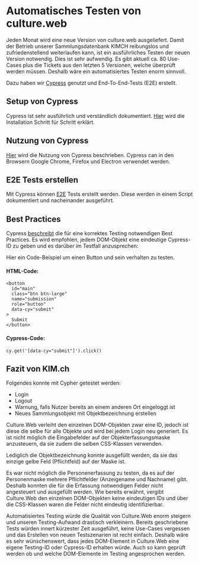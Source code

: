 # Automatisches Testen von culture.web

Jeden Monat wird eine neue Version von culture.web ausgeliefert. Damit der Betrieb unserer Sammlungsdatenbank KIMCH reibungslos und zufriedenstellend weiterlaufen kann, ist ein ausführliches Testen der neuen Version notwendig. Dies ist sehr aufwendig. 
Es gibt aktuell ca. 80 Use-Cases plus die Tickets aus den letzten 5 Versionen, welche überprüft werden müssen. Deshalb wäre ein automatisiertes Testen enorm sinnvoll.

Dazu haben wir [Cypress](https://www.cypress.io/) genutzt und End-To-End-Tests (E2E) erstellt.

## Setup von Cypress

Cypress ist sehr ausführlich und verständlich dokumentiert. [Hier](https://docs.cypress.io/guides/getting-started/installing-cypress) wird die Installation Schritt für Schritt erklärt.


## Nutzung von Cypress
[Hier](https://docs.cypress.io/guides/getting-started/opening-the-app#The-Launchpad) wird die Nutzung von Cypress beschrieben. Cypress can in den Browsern Google Chrome, Firefox und Electron verwendet werden.

## E2E Tests erstellen
Mit Cypress können [E2E](https://docs.cypress.io/guides/end-to-end-testing/writing-your-first-end-to-end-test) Tests erstellt werden. Diese werden in einem Script dokumentiert und nacheinander ausgeführt. 

## Best Practices
Cypress [beschreibt](https://docs.cypress.io/guides/references/best-practices#Selecting-Elements) die für eine korrektes Testing notwendigen Best Practices. Es wird empfohlen, jedem DOM-Objekt eine eindeutige Cypress-ID zu geben und es darüber im Testfall anzusprechen:

Hier ein Code-Beispiel um einen Button und sein verhalten zu testen.
#### HTML-Code:
```
<button
  id="main"
  class="btn btn-large"
  name="submission"
  role="button"
  data-cy="submit"
>
  Submit
</button>
```
#### Cypress-Code:

```
cy.get('[data-cy="submit"]').click()
```

## Fazit von KIM.ch
Folgendes konnte mit Cypher getestet werden:
* Login
* Logout
* Warnung, falls Nutzer bereits an einem anderen Ort eingeloggt ist
* Neues Sammlungsobjekt mit Objektbezeichnung erstellen

Culture.Web verleiht den einzelnen DOM-Objekten zwar eine ID, jedoch ist diese die selbe für alle Objekte und wird bei jedem Login neu generiert. Es ist nicht möglich die Eingabefelder auf der Objekterfassungsmaske anzusteuern, da sie zudem die selben CSS-Klassen verwenden.

Lediglich die Objektbezeichnung konnte ausgefüllt werden, da sie das einzige gelbe Feld (Pflichtfeld) auf der Maske ist.

Es war nicht möglich die Personenerfassung zu testen, da es auf der Personenmaske mehrere Pflichtfelder (Anzeigename und Nachname) gibt. Deshalb konnten die für die Erfassung notwendigen Felder nicht angesteuert und ausgefüllt werden. Wie bereits erwähnt, vergibt Culture.Web den einzelnen DOM-Objekten keine eindeutigen IDs und über die CSS-Klassen waren die Felder nicht eindeutig identifizierbar.

Automatisiertes Testing würde die Qualität von Culture.Web enorm steigern und unseren Testing-Aufwand drastisch verkleinern. Bereits geschriebene Tests würden innert kürzester Zeit ausgeführt, keine Use-Cases vergessen und das Erstellen von neuen Testszenarien ist recht einfach.
Deshalb wäre es sehr wünschenswert, dass jedes DOM-Element in Culture.Web eine eigene Testing-ID oder Cypress-ID erhalten würde. Auch so kann geprüft werden ob und welche DOM-Elemente im Testing angesprochen werden.